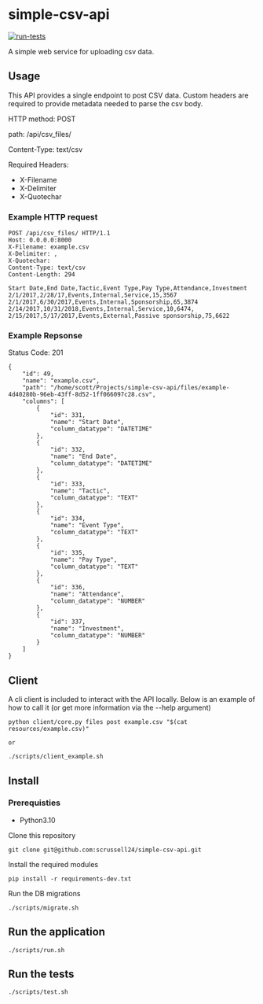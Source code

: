 # simple-csv-api

[![run-tests](https://github.com/scrussell24/simple-csv-api/actions/workflows/main.yml/badge.svg)](https://github.com/scrussell24/simple-csv-api/actions/workflows/main.yml)

A simple web service for uploading csv data.

## Usage

This API provides a single endpoint to post CSV data. Custom headers are required to provide metadata needed to parse the csv body.

HTTP method: POST

path: /api/csv_files/

Content-Type: text/csv

Required Headers:
* X-Filename
* X-Delimiter
* X-Quotechar

### Example HTTP request

```
POST /api/csv_files/ HTTP/1.1
Host: 0.0.0.0:8000
X-Filename: example.csv
X-Delimiter: ,
X-Quotechar: 
Content-Type: text/csv
Content-Length: 294

Start Date,End Date,Tactic,Event Type,Pay Type,Attendance,Investment
2/1/2017,2/28/17,Events,Internal,Service,15,3567
2/1/2017,6/30/2017,Events,Internal,Sponsorship,65,3874
2/14/2017,10/31/2018,Events,Internal,Service,10,6474,
2/15/2017,5/17/2017,Events,External,Passive sponsorship,75,6622
```

### Example Repsonse

Status Code: 201
```
{
    "id": 49,
    "name": "example.csv",
    "path": "/home/scott/Projects/simple-csv-api/files/example-4d40280b-96eb-43ff-8d52-1ff066097c28.csv",
    "columns": [
        {
            "id": 331,
            "name": "Start Date",
            "column_datatype": "DATETIME"
        },
        {
            "id": 332,
            "name": "End Date",
            "column_datatype": "DATETIME"
        },
        {
            "id": 333,
            "name": "Tactic",
            "column_datatype": "TEXT"
        },
        {
            "id": 334,
            "name": "Event Type",
            "column_datatype": "TEXT"
        },
        {
            "id": 335,
            "name": "Pay Type",
            "column_datatype": "TEXT"
        },
        {
            "id": 336,
            "name": "Attendance",
            "column_datatype": "NUMBER"
        },
        {
            "id": 337,
            "name": "Investment",
            "column_datatype": "NUMBER"
        }
    ]
}
```

## Client

A cli client is included to interact with the API locally. Below is an example of how to call it (or get more information via the --help argument)

```
python client/core.py files post example.csv "$(cat resources/example.csv)"

or

./scripts/client_example.sh
```

## Install

### Prerequisties

* Python3.10

Clone this repository

```
git clone git@github.com:scrussell24/simple-csv-api.git
```

Install the required modules
```
pip install -r requirements-dev.txt
```

Run the DB migrations
```
./scripts/migrate.sh
```

## Run the application

```
./scripts/run.sh
```

## Run the tests

```
./scripts/test.sh
```